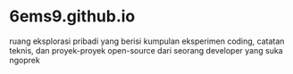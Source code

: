 # 6ems9.github.io
ruang eksplorasi pribadi yang berisi kumpulan eksperimen coding, catatan teknis, dan proyek-proyek open-source dari seorang developer yang suka ngoprek
